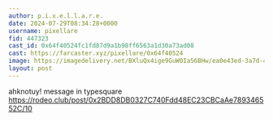 ```yaml
---
author: p.i.x.e.l.l.a.r.e.
date: 2024-07-29T08:34:28+0000
username: pixellare
fid: 447323
cast_id: 0x64f40524fc1fd87d9a1b98ff6563a1d30a73ad08
cast: https://farcaster.xyz/pixellare/0x64f40524
image: https://imagedelivery.net/BXluQx4ige9GuW0Ia56BHw/ea0e43ed-3a7d-4c4b-0941-c2ec2097c200/original
layout: post
---
```


ahknotuy!
message in typesquare
https://rodeo.club/post/0x2BDD8DB0327C740Fdd48EC23CBCaAe789346552C/10

<img src='https://imagedelivery.net/BXluQx4ige9GuW0Ia56BHw/ea0e43ed-3a7d-4c4b-0941-c2ec2097c200/original' alt='' referrerpolicy='no-referrer'/>
